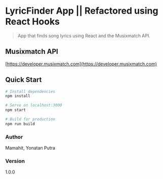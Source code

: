 # LyricFinder App || Refactored using React Hooks

> App that finds song lyrics using React and the Musixmatch API.

## Musixmatch API

[https://developer.musixmatch.com](https://developer.musixmatch.com)

## Quick Start

```bash
# Install dependencies
npm install

# Serve on localhost:3000
npm start

# Build for production
npm run build
```


### Author

Mamahit, Yonatan Putra

### Version

1.0.0

